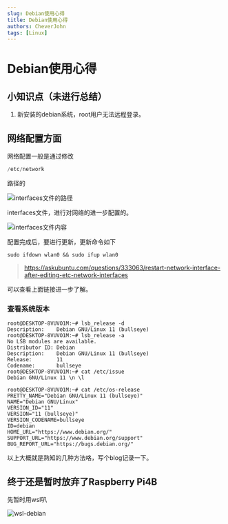 ```yaml
---
slug: Debian使用心得
title: Debian使用心得
authors: CheverJohn
tags: [Linux]
---
```

# Debian使用心得

## 小知识点（未进行总结）

1. 新安装的debian系统，root用户无法远程登录。

## 网络配置方面

网络配置一般是通过修改

```powershell
/etc/network
```

路径的

![interfaces文件的路径](/img/2022-01-04-Debian_OS/interfaces文件的路径.png)

interfaces文件，进行对网络的进一步配置的。

![interfaces文件内容](/img/2022-01-04-Debian_OS/interfaces文件内容.png)

配置完成后，要进行更新，更新命令如下

```shell
sudo ifdown wlan0 && sudo ifup wlan0
```

> https://askubuntu.com/questions/333063/restart-network-interface-after-editing-etc-network-interfaces

可以查看上面链接进一步了解。

### 查看系统版本

```text
root@DESKTOP-8VUVO1M:~# lsb_release -d
Description:    Debian GNU/Linux 11 (bullseye)
root@DESKTOP-8VUVO1M:~# lsb_release -a
No LSB modules are available.
Distributor ID: Debian
Description:    Debian GNU/Linux 11 (bullseye)
Release:        11
Codename:       bullseye
root@DESKTOP-8VUVO1M:~# cat /etc/issue
Debian GNU/Linux 11 \n \l

root@DESKTOP-8VUVO1M:~# cat /etc/os-release
PRETTY_NAME="Debian GNU/Linux 11 (bullseye)"
NAME="Debian GNU/Linux"
VERSION_ID="11"
VERSION="11 (bullseye)"
VERSION_CODENAME=bullseye
ID=debian
HOME_URL="https://www.debian.org/"
SUPPORT_URL="https://www.debian.org/support"
BUG_REPORT_URL="https://bugs.debian.org/"
```

以上大概就是熟知的几种方法咯，写个blog记录一下。

## 终于还是暂时放弃了Raspberry Pi4B

先暂时用wsl叭

![wsl-debian](/img/2022-01-04-Debian_OS/wsl-debian.png)